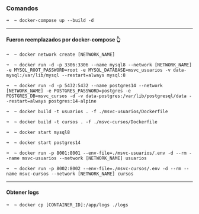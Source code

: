 ### Comandos

`➜  ~ docker-compose up --build -d`



-----------

#### Fueron reemplazados por docker-compose 👆

`➜  ~ docker network create [NETWORK_NAME]`

`➜  ~ docker run -d -p 3306:3306 --name mysql8 --network [NETWORK_NAME] -e MYSQL_ROOT_PASSWORD=root -e MYSQL_DATABASE=msvc_usuarios -v data-mysql:/var/lib/mysql --restart=always mysql:8`

`➜  ~ docker run -d -p 5432:5432 --name postgres14 --network [NETWORK_NAME] -e POSTGRES_PASSWORD=postgres -e POSTGRES_DB=msvc_cursos -d -v data-postgres:/var/lib/postgresql/data --restart=always postgres:14-alpine`

`➜  ~ docker build -t usuarios . -f ./msvc-usuarios/Dockerfile`

`➜  ~ docker build -t cursos . -f ./msvc-cursos/Dockerfile`

`➜  ~ docker start mysql8`

`➜  ~ docker start postgres14`

`➜  ~ docker run -p 8001:8001 --env-file=./msvc-usuarios/.env -d --rm --name msvc-usuarios --network [NETWORK_NAME] usuarios`

`➜  ~ docker run -p 8002:8002 --env-file=./msvc-cursos/.env -d --rm --name msvc-cursos --network [NETWORK_NAME] cursos`


-----

#### Obtener logs
`➜  ~ docker cp [CONTAINER_ID]:/app/logs ./logs`

